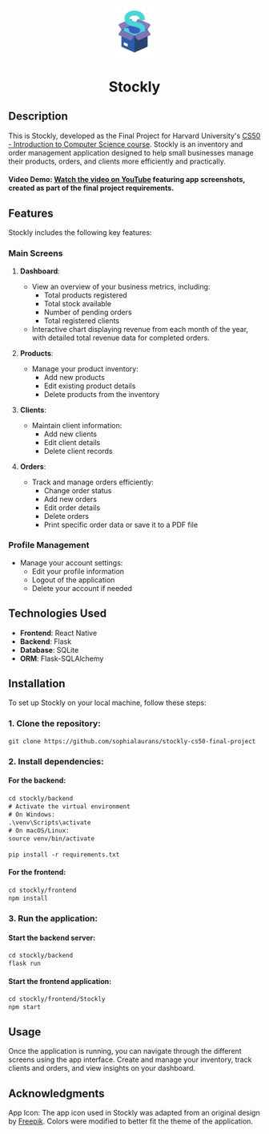<div align="center">
   <img src="/stockly/frontend/Stockly/assets/images/stockly-icon.png" width="20%">

# Stockly
</div>

## Description

This is Stockly, developed as the Final Project for Harvard University's [CS50 - Introduction to Computer Science course](https://pll.harvard.edu/course/cs50-introduction-computer-science). Stockly is an inventory and order management application designed to help small businesses manage their products, orders, and clients more efficiently and practically.

#### Video Demo: [Watch the video on YouTube](https://youtu.be/yPRaan05zEI) featuring app screenshots, created as part of the final project requirements.

## Features

Stockly includes the following key features:

### Main Screens

1. **Dashboard**:

   - View an overview of your business metrics, including:
     - Total products registered
     - Total stock available
     - Number of pending orders
     - Total registered clients
   - Interactive chart displaying revenue from each month of the year, with detailed total revenue data for completed orders.

2. **Products**:

   - Manage your product inventory:
     - Add new products
     - Edit existing product details
     - Delete products from the inventory

3. **Clients**:

   - Maintain client information:
     - Add new clients
     - Edit client details
     - Delete client records

4. **Orders**:
   - Track and manage orders efficiently:
     - Change order status
     - Add new orders
     - Edit order details
     - Delete orders
     - Print specific order data or save it to a PDF file

### Profile Management

- Manage your account settings:
  - Edit your profile information
  - Logout of the application
  - Delete your account if needed

## Technologies Used

- **Frontend**: React Native
- **Backend**: Flask
- **Database**: SQLite
- **ORM**: Flask-SQLAlchemy

## Installation

To set up Stockly on your local machine, follow these steps:

### 1. Clone the repository:

```
git clone https://github.com/sophialaurans/stockly-cs50-final-project
```

### 2. Install dependencies:

#### For the backend:

```
cd stockly/backend
# Activate the virtual environment
# On Windows:
.\venv\Scripts\activate
# On macOS/Linux:
source venv/bin/activate

pip install -r requirements.txt
```

#### For the frontend:

```
cd stockly/frontend
npm install
```

### 3. Run the application:

#### Start the backend server:

```
cd stockly/backend
flask run
```

#### Start the frontend application:

```
cd stockly/frontend/Stockly
npm start
```

## Usage

Once the application is running, you can navigate through the different screens using the app interface. Create and manage your inventory, track clients and orders, and view insights on your dashboard.

## Acknowledgments

App Icon: The app icon used in Stockly was adapted from an original design by [Freepik](https://www.freepik.com/icon/box_3639221). Colors were modified to better fit the theme of the application.
